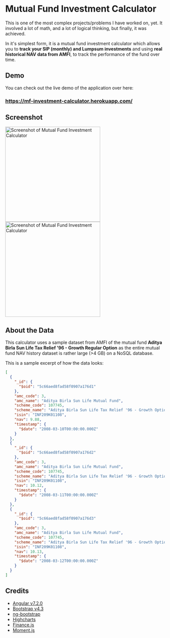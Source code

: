 # Mutual Fund Investment Calculator

This is one of the most complex projects/problems I have worked on, yet. It involved a lot of math, and a lot of logical thinking, but finally, it was achieved.

In it's simplest form, it is a mutual fund investment calculator which allows you to **track your SIP (monthly) and Lumpsum investments** and using **real historical NAV data from AMFI**, to track the performance of the fund over time.

## Demo

You can check out the live demo of the application over here:
### https://mf-investment-calculator.herokuapp.com/

## Screenshot

<img src="https://i.imgur.com/6JtvzIo.png" alt="Screenshot of Mutual Fund Investment Calculator" width="300px" />
<img src="https://i.imgur.com/XPNkxGK.png" alt="Screenshot of Mutual Fund Investment Calculator" width="300px" />

## About the Data

This calculator uses a sample dataset from AMFI of the mutual fund **Aditya Birla Sun Life Tax Relief '96 - Growth Regular Option** as the entire mutual fund NAV history dataset is rather large (>4 GB) on a NoSQL database.

This is a sample excerpt of how the data looks:

```json
[
  {
    "_id": {
      "$oid": "5c66aed8fad58f0907a176d1"
    },
    "amc_code": 3,
    "amc_name": "Aditya Birla Sun Life Mutual Fund",
    "scheme_code": 107745,
    "scheme_name": "Aditya Birla Sun Life Tax Relief '96 - Growth Option",
    "isin": "INF209K01108",
    "nav": 9.88,
    "timestamp": {
      "$date": "2008-03-10T00:00:00.000Z"
    }
  },
  {
    "_id": {
      "$oid": "5c66aed8fad58f0907a176d2"
    },
    "amc_code": 3,
    "amc_name": "Aditya Birla Sun Life Mutual Fund",
    "scheme_code": 107745,
    "scheme_name": "Aditya Birla Sun Life Tax Relief '96 - Growth Option",
    "isin": "INF209K01108",
    "nav": 10.12,
    "timestamp": {
      "$date": "2008-03-11T00:00:00.000Z"
    }
  },
  {
    "_id": {
      "$oid": "5c66aed8fad58f0907a176d3"
    },
    "amc_code": 3,
    "amc_name": "Aditya Birla Sun Life Mutual Fund",
    "scheme_code": 107745,
    "scheme_name": "Aditya Birla Sun Life Tax Relief '96 - Growth Option",
    "isin": "INF209K01108",
    "nav": 10.13,
    "timestamp": {
      "$date": "2008-03-12T00:00:00.000Z"
    }
  }
]
```

## Credits

* [Angular v7.2.0](https://angular.io/)
* [Bootstrap v4.3](https://getbootstrap.com/)
* [ng-bootstrap](https://ng-bootstrap.github.io/#/home)
* [Highcharts](https://www.highcharts.com/)
* [Finance.js](http://financejs.org/)
* [Moment.js](https://momentjs.com/)
